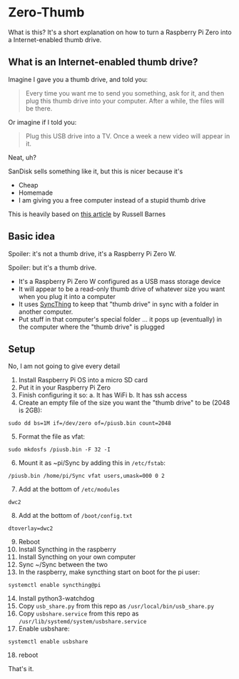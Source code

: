 # Zero-Thumb

What is this? It's a short explanation on how to turn a Raspberry Pi Zero into
a Internet-enabled thumb drive.

## What is an Internet-enabled thumb drive?

Imagine I gave you a thumb drive, and told you:

> Every time you want me to send you something, ask for it, and then
> plug this thumb drive into your computer.
> After a while, the files will be there.

Or imagine if I told you:

> Plug this USB drive into a TV. Once a week a new video will appear in it.

Neat, uh?

SanDisk sells something like it, but this is nicer because it's 

* Cheap
* Homemade
* I am giving you a free computer instead of a stupid thumb drive

This is heavily based on [this article](https://magpi.raspberrypi.org/articles/pi-zero-w-smart-usb-flash-drive) by Russell Barnes

## Basic idea

Spoiler: it's not a thumb drive, it's a Raspberry Pi Zero W.

Spoiler: but it's a thumb drive.

* It's a Raspberry Pi Zero W configured as a USB mass storage device
* It will appear to be a read-only thumb drive of whatever size you want when you
  plug it into a computer
* It uses [SyncThing](https://syncthing.net/) to keep that "thumb drive" in sync
  with a folder in another computer.
* Put stuff in that computer's special folder ... it pops up (eventually) in the
  computer where the "thumb drive" is plugged

## Setup

No, I am not going to give every detail

1. Install Raspberry Pi OS into a micro SD card
2. Put it in your Raspberry Pi Zero
3. Finish configuring it so:
   a. It has WiFi
   b. It has ssh access
4. Create an empty file of the size you want the "thumb drive" to be (2048 is 2GB):

```
sudo dd bs=1M if=/dev/zero of=/piusb.bin count=2048
```
5. Format the file as vfat:
```
sudo mkdosfs /piusb.bin -F 32 -I
```
6. Mount it as ~pi/Sync by adding this in `/etc/fstab`:
```
/piusb.bin /home/pi/Sync vfat users,umask=000 0 2
```
7. Add at the bottom of `/etc/modules`
```
dwc2
```
8. Add at the bottom of `/boot/config.txt`
```
dtoverlay=dwc2
```
9. Reboot
10. Install Syncthing in the raspberry
11. Install Syncthing on your own computer
12. Sync ~/Sync between the two
13. In the raspberry, make syncthing start on boot for the pi user:
```
systemctl enable syncthing@pi
```
14. Install python3-watchdog
15. Copy `usb_share.py` from this repo as `/usr/local/bin/usb_share.py`
16. Copy `usbshare.service` from this repo as `/usr/lib/systemd/system/usbshare.service`
17. Enable usbshare:
```
systemctl enable usbshare
```
18. reboot

That's it.